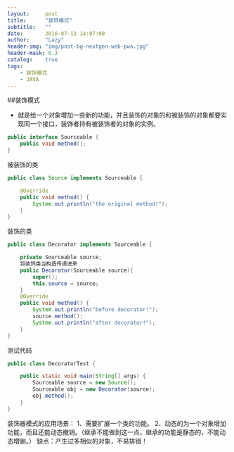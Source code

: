 ```yaml
---
layout:     post
title:      "装饰模式"
subtitle:   ""
date:       2016-07-13 14:07:00
author:     "Lazy"
header-img: "img/post-bg-nextgen-web-pwa.jpg"
header-mask: 0.3
catalog:    true
tags:
    - 装饰模式
    - JAVA
---
```





##装饰模式
- 就是给一个对象增加一些新的功能，并且装饰的对象的和被装饰的对象都要实现同一个接口，装饰者持有被装饰者的对象的实例。


```java
public interface Sourceable {
	public void method();
}

```


 被装饰的类

```java
public class Source implements Sourceable {

	@Override
	public void method() {
		System.out.println("the original method!");
	}
}

```


装饰的类

```java
public class Decorator implements Sourceable {

	private Sourceable source;
    将装饰类当构造传递进来
	public Decorator(Sourceable source){
		super();
		this.source = source;
	}
	@Override
	public void method() {
		System.out.println("before decorator!");
		source.method();
		System.out.println("after decorator!");
	}
}

```


测试代码

```java
public class DecoratorTest {

	public static void main(String[] args) {
		Sourceable source = new Source();
		Sourceable obj = new Decorator(source);
		obj.method();
	}
}

```


装饰器模式的应用场景：
1、需要扩展一个类的功能。
2、动态的为一个对象增加功能，而且还能动态撤销。（继承不能做到这一点，继承的功能是静态的，不能动态增删。）
缺点：产生过多相似的对象，不易排错！
